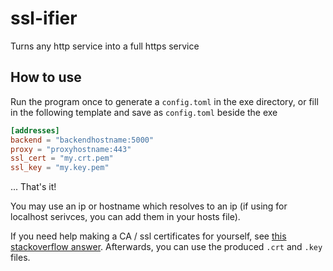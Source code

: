# ssl-ifier

Turns any http service into a full https service

## How to use
Run the program once to generate a `config.toml` in the exe directory, or fill in the following template and save as `config.toml` beside the exe
```toml
[addresses]
backend = "backendhostname:5000"
proxy = "proxyhostname:443"
ssl_cert = "my.crt.pem"
ssl_key = "my.key.pem"
```
... That's it!

You may use an ip or hostname which resolves to an ip (if using for localhost serivces, you can add them in your hosts file).

If you need help making a CA / ssl certificates for yourself, see [this stackoverflow answer](https://stackoverflow.com/a/60516812/9423933). Afterwards, you can use the produced `.crt` and `.key` files.
